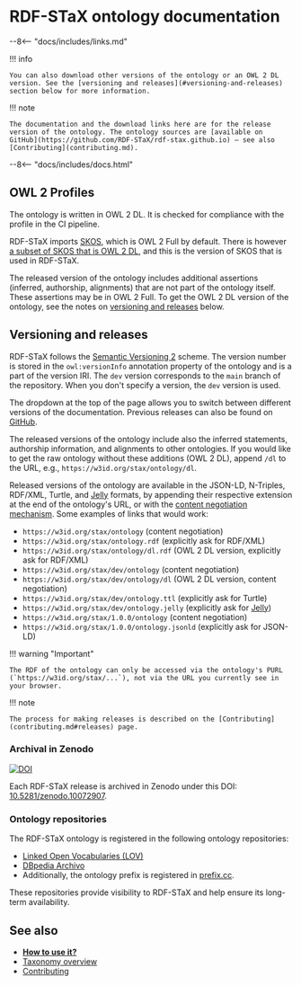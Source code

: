 # RDF-STaX ontology documentation

--8<-- "docs/includes/links.md"

!!! info

    You can also download other versions of the ontology or an OWL 2 DL version. See the [versioning and releases](#versioning-and-releases) section below for more information.

!!! note

    The documentation and the download links here are for the release version of the ontology. The ontology sources are [available on GitHub](https://github.com/RDF-STaX/rdf-stax.github.io) – see also [Contributing](contributing.md).

--8<-- "docs/includes/docs.html"

## OWL 2 Profiles

The ontology is written in OWL 2 DL. It is checked for compliance with the profile in the CI pipeline.

RDF-STaX imports [SKOS](https://www.w3.org/TR/skos-reference/), which is OWL 2 Full by default. There is however [a subset of SKOS that is OWL 2 DL](https://www.w3.org/TR/skos-reference/#rdf-schema-owl-dl), and this is the version of SKOS that is used in RDF-STaX.

The released version of the ontology includes additional assertions (inferred, authorship, alignments) that are not part of the ontology itself. These assertions may be in OWL 2 Full. To get the OWL 2 DL version of the ontology, see the notes on [versioning and releases](#versioning-and-releases) below.

## Versioning and releases

RDF-STaX follows the [Semantic Versioning 2](https://semver.org/) scheme. The version number is stored in the `owl:versionInfo` annotation property of the ontology and is a part of the version IRI. The `dev` version corresponds to the `main` branch of the repository. When you don't specify a version, the `dev` version is used.

The dropdown at the top of the page allows you to switch between different versions of the documentation. Previous releases can also be found on [GitHub](https://github.com/RDF-STaX/rdf-stax.github.io/releases).

The released versions of the ontology include also the inferred statements, authorship information, and alignments to other ontologies. If you would like to get the raw ontology without these additions (OWL 2 DL), append `/dl` to the URL, e.g., `https://w3id.org/stax/ontology/dl`.

Released versions of the ontology are available in the JSON-LD, N-Triples, RDF/XML, Turtle, and [Jelly](https://w3id.org/jelly) formats, by appending their respective extension at the end of the ontology's URL, or with the [content negotiation mechanism](https://developer.mozilla.org/en-US/docs/Web/HTTP/Content_negotiation). Some examples of links that would work:

- `https://w3id.org/stax/ontology` (content negotiation)
- `https://w3id.org/stax/ontology.rdf` (explicitly ask for RDF/XML)
- `https://w3id.org/stax/ontology/dl.rdf` (OWL 2 DL version, explicitly ask for RDF/XML)
- `https://w3id.org/stax/dev/ontology` (content negotiation)
- `https://w3id.org/stax/dev/ontology/dl` (OWL 2 DL version, content negotiation)
- `https://w3id.org/stax/dev/ontology.ttl` (explicitly ask for Turtle)
- `https://w3id.org/stax/dev/ontology.jelly` (explicitly ask for [Jelly](https://w3id.org/jelly))
- `https://w3id.org/stax/1.0.0/ontology` (content negotiation)
- `https://w3id.org/stax/1.0.0/ontology.jsonld` (explicitly ask for JSON-LD)

!!! warning "Important"

    The RDF of the ontology can only be accessed via the ontology's PURL (`https://w3id.org/stax/...`), not via the URL you currently see in your browser.

!!! note
    
    The process for making releases is described on the [Contributing](contributing.md#releases) page.

### Archival in Zenodo

[![DOI](https://zenodo.org/badge/DOI/10.5281/zenodo.10072907.svg)](https://zenodo.org/doi/10.5281/zenodo.10072907)

Each RDF-STaX release is archived in Zenodo under this DOI: [10.5281/zenodo.10072907](https://zenodo.org/doi/10.5281/zenodo.10072907).

### Ontology repositories

The RDF-STaX ontology is registered in the following ontology repositories:

- [Linked Open Vocabularies (LOV)](https://lov.linkeddata.es/dataset/lov/vocabs/stax)
- [DBpedia Archivo](https://archivo.dbpedia.org/info?o=https://w3id.org/stax/ontology)
- Additionally, the ontology prefix is registered in [prefix.cc](https://prefix.cc/stax).

These repositories provide visibility to RDF-STaX and help ensure its long-term availability.

## See also

- **[How to use it?](use-it.md)**
- [Taxonomy overview](taxonomy.md)
- [Contributing](contributing.md)

